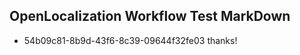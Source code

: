 ## OpenLocalization Workflow Test MarkDown
* 54b09c81-8b9d-43f6-8c39-09644f32fe03 
thanks!<!--HONumber=Mar16_HO2-->
